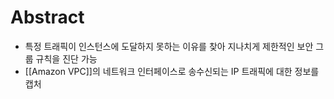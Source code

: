 # Abstract
- 특정 트래픽이 인스턴스에 도달하지 못하는 이유를 찾아 지나치게 제한적인 보안 그룹 규칙을 진단 가능
- [[Amazon VPC]]의 네트워크 인터페이스로 송수신되는 IP 트래픽에 대한 정보를 캡처